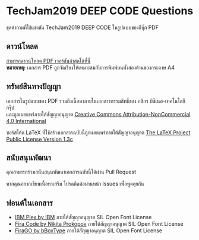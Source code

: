# TechJam2019 DEEP CODE Questions

ชุดคำถามที่ใช้แข่งขัน TechJam2019 DEEP CODE ในรูปแบบของอีบุ๊ก PDF


## ดาวน์โหลด

[สามารถดาวน์โหลด PDF เวอร์ชันล่าสุดได้ที่นี่](https://github.com/KBTG-TechJam/techjam2019-codetrack-questions/releases)  
**หมายเหตุ:** เอกสาร PDF ถูกจัดเรียงให้เหมาะสมกับการพิมพ์บนทั้งสองด้านของกระดาษ A4


## ทรัพย์สินทางปัญญา

เอกสารในรูปแบบของ PDF รวมถึงเนื้อหาภายในเอกสารกรรมสิทธิ์ของ กสิกร บิซิเนส-เทคโนโลยี กรุ๊ป  
และถูกเผยแพร่ภายใต้สัญญาอนุญาต [Creative Commons Attribution-NonCommercial 4.0 International](https://creativecommons.org/licenses/by-nc/4.0/)

ซอร์สโค้ด LaTeX ที่ใช้สร้างเอกสารฉบับนี้ถูกเผยแพร่ภายใต้สัญญาอนุญาต [The LaTeX Project Public License Version 1.3c](LICENSE)


## สนับสนุนพัฒนา

คุณสามารถร่วมสนันสนุนพัฒนาเอกสารฉบับนี้ได้ผ่าน Pull Request

หากคุณอยากเขียนเนื้อหาเสริม โปรดติดต่อผ่านหน้า Issues เพื่อพูดคุยกัน


## ฟอนต์ในเอกสาร

- [IBM Plex by IBM](https://github.com/IBM/plex) ภายใต้สัญญาอนุญาต SIL Open Font License
- [Fira Code by Nikita Prokopov](https://github.com/tonsky/FiraCode) ภายใต้สัญญาอนุญาต SIL Open Font License
- [FiraGO by bBoxType](https://github.com/bBoxType/FiraGO) ภายใต้สัญญาอนุญาต SIL Open Font License

